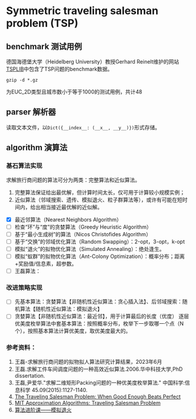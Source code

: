 # Symmetric traveling salesman problem (TSP)

## benchmark 测试用例

德国海德堡大学（Heidelberg University）教授Gerhard
Reinelt维护的网站[TSPLIB](http://comopt.ifi.uni-heidelberg.de/software/TSPLIB95/)中包含了TSP问题的benchmark数据。

```commandline
gzip -d *.gz
```

为EUC_2D类型且城市数小于等于1000的测试用例，共计48

## parser 解析器

读取文本文件，以`Dict({__index__: (__x__, __y__)})`形式存储。

## algorithm 演算法

### 基石算法实现

求解旅行商问题的算法可分为两类：完整算法和近似算法。
1. 完整算法保证给出最优解，但计算时间太长，仅可用于计算较小规模实例；
2. 近似算法（邻域搜索、遗传、模拟退火、粒子群算法等），或许有可能在短时间内，给出相当接近最优解的近似解。

-[x] 最近邻算法（Nearest Neighbors Algorithm）
-[ ] 检查“环”与“度”的贪婪算法（Greedy Heuristic Algorithm）
-[ ] 基于“最小生成树”的算法（Nicos Christofides Algorithm）
-[ ] 基于“交换”的邻域优化算法（Random Swapping）：2-opt，3-opt，k-opt
-[ ] 模拟“退火”的拟物优化算法（Simulated Annealing）：绝处逢生。
-[ ] 模拟“蚁群”的拟物优化算法（Ant-Colony Optimization）：概率分布；距离+奖励值/信息素，超参数。
-[ ] 王磊算法：

### 改进策略实现

-[ ] 先基本算法：贪婪算法【非随机性近似算法：贪心插入法】、后邻域搜索：随机算法【随机性近似算法：模拟退火】
-[ ] 贪婪算法【非随机性近似算法：最近邻】，用于计算最后的长度（优度）
 逐层优美度枚举算法中套基本算法：按照概率分布，枚举下一步取哪一个点（N个），按照基本算法计算优美度，取优美度最大的。

### 参考资料：

1. 王磊-求解旅行商问题的拟物拟人算法研究计算结果，2023年6月
2. 王磊.求解工件车间调度问题的一种高效近似算法.2006.华中科技大学,PhD dissertation.
3. 王磊,尹爱华."求解二维矩形Packing问题的一种优美度枚举算法." 中国科学:信息科学 45.09(2015):1127-1140.
4. [The Traveling Salesman Problem: When Good Enough Beats Perfect](https://youtu.be/GiDsjIBOVoA)
5. [MIT Approximation Algorithms: Traveling Salesman Problem](https://youtu.be/zM5MW5NKZJg)
6. [算法进阶课——模拟退火](https://www.acwing.com/activity/content/32/)